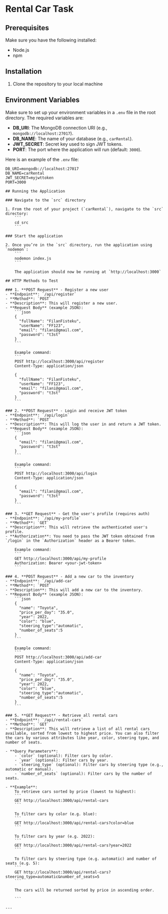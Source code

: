 # Rental Car Task

## Prerequisites
Make sure you have the following installed:

- Node.js 
- npm 

## Installation

1. Clone the repository to your local machine

## Environment Variables

Make sure to set up your environment variables in a `.env` file in the root directory. The required variables are:

- **DB_URI**: The MongoDB connection URI (e.g., `mongodb://localhost:27017`).
- **DB_NAME**: The name of your database (e.g., `carRental`).
- **JWT_SECRET**: Secret key used to sign JWT tokens.
- **PORT**: The port where the application will run (default: `3000`).

Here is an example of the `.env` file:

```dotenv
DB_URI=mongodb://localhost:27017
DB_NAME=carRental
JWT_SECRET=myjwttoken
PORT=3000

## Running the Application

### Navigate to the `src` directory

1. From the root of your project (`carRental`), navigate to the `src` directory:
    ```
    cd src
    ```

### Start the application

2. Once you’re in the `src` directory, run the application using `nodemon`:
    ```
    nodemon index.js
    ```

    The application should now be running at `http://localhost:3000`

## HTTP Methods to Test

### 1. **POST Request** - Register a new user
- **Endpoint**: `/api/register`
- **Method**: `POST`
- **Description**: This will register a new user.
- **Request Body** (example JSON):
    ```json
    {
      "fullName": "FilanFisteku",
      "userName": "FF123",
      "email": "filani@gmail.com",
      "password": "t3st"
    }
    ```

    Example command:
    ```
    POST http://localhost:3000/api/register
    Content-Type: application/json

    {
      "fullName": "FilanFisteku",
      "userName": "FF123",
      "email": "filani@gmail.com",
      "password": "t3st"
    }
    ```

### 2. **POST Request** - Login and receive JWT token
- **Endpoint**: `/api/login`
- **Method**: `POST`
- **Description**: This will log the user in and return a JWT token.
- **Request Body** (example JSON):
    ```json
    {
      "email": "filani@gmail.com",
      "password": "t3st"
    }
    ```

    Example command:
    ```
    POST http://localhost:3000/api/login
    Content-Type: application/json

    {
      "email": "filani@gmail.com",
      "password": "t3st"
    }
    ```

### 3. **GET Request** - Get the user's profile (requires auth)
- **Endpoint**: `/api/my-profile`
- **Method**: `GET`
- **Description**: This will retrieve the authenticated user's profile.
- **Authorization**: You need to pass the JWT token obtained from `/login` in the `Authorization` header as a Bearer token.
  
    Example command:
    ```
    GET http://localhost:3000/api/my-profile
    Authorization: Bearer <your-jwt-token>
    ```

### 4. **POST Request** - Add a new car to the inventory
- **Endpoint**: `/api/add-car`
- **Method**: `POST`
- **Description**: This will add a new car to the inventory.
- **Request Body** (example JSON):
    ```json
    {
      "name": "Toyota",
      "price_per_day": "35.0",
      "year": 2022,
      "color": "blue",
      "steering_type":"automatic",
      "number_of_seats":5
    }
    ```

    Example command:
    ```
    POST http://localhost:3000/api/add-car
    Content-Type: application/json

    {
      "name": "Toyota",
      "price_per_day": "35.0",
      "year": 2022,
      "color": "blue",
      "steering_type":"automatic",
      "number_of_seats":5
    }
    ```

### 5. **GET Request** - Retrieve all rental cars
- **Endpoint**: `/api/rental-cars`
- **Method**: `GET`
- **Description**: This will retrieve a list of all rental cars available, sorted from lowest to highest price. You can also filter the cars by various attributes like year, color, steering type, and number of seats.

- **Query Parameters**:
    - `color` (optional): Filter cars by color.
    - `year` (optional): Filter cars by year.
    - `steering_type` (optional): Filter cars by steering type (e.g., automatic or manual).
    - `number_of_seats` (optional): Filter cars by the number of seats.

- **Example**:
    To retrieve cars sorted by price (lowest to highest):
    ```
    GET http://localhost:3000/api/rental-cars
    ```

    To filter cars by color (e.g. blue):
    ```
    GET http://localhost:3000/api/rental-cars?color=blue
    ```

    To filter cars by year (e.g. 2022):
    ```
    GET http://localhost:3000/api/rental-cars?year=2022
    ```

    To filter cars by steering type (e.g. automatic) and number of seats (e.g. 5):
    ```
    GET http://localhost:3000/api/rental-cars?steering_type=automatic&number_of_seats=5
    ```

    The cars will be returned sorted by price in ascending order.

    ```

---
